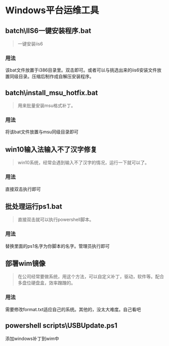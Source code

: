 # Windows平台运维工具

## batch\IIS6一键安装程序.bat

>一键安装iis6

### 用法

该bat文件放置于i386目录里。双击即可。或者可以与挑选出来的iis6安装文件放置同级目录。压缩后制作成自解压安装程序。

## batch\install_msu_hotfix.bat

>用来批量安装msu格式补丁。

### 用法

将该bat文件放置与msu同级目录即可

## win10输入法输入不了汉字修复

>win10系统，经常会遇到输入不了汉字的情况，运行一下就可以了。

### 用法

直接双击执行即可

## 批处理运行ps1.bat

>直接双击就可以执行powershell脚本。

### 用法

替换里面的ps1名字为你脚本的名字。管理员执行即可

## 部署wim镜像

>在公司经常要做系统，用这个方法，可以自定义补丁，驱动，软件等。配合多盘位硬盘盒，效率蹭蹭的。

### 用法

需要修改format.txt适应自己的系统。其他的，没太大难度。自己看吧

## powershell scripts\USBUpdate.ps1

添加windows补丁到wim中
